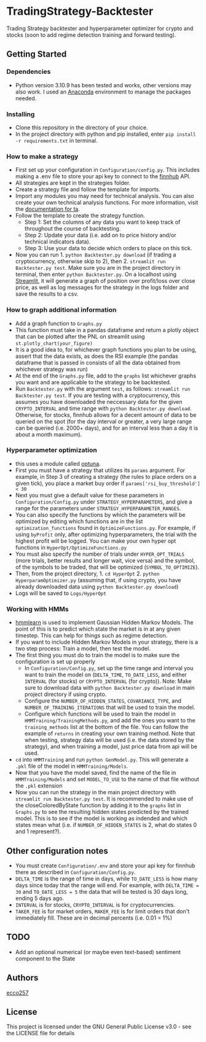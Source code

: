 # TradingStrategy-Backtester

Trading Strategy backtester and hyperparameter optimizer for crypto and stocks (soon to add regime detection training and forward testing). 

## Getting Started

### Dependencies

* Python version 3.10.9 has been tested and works, other versions may also work. I used an [Anaconda](https://www.anaconda.com) environment to manage the packages needed. 

### Installing

* Clone this repository in the directory of your choice. 
* In the project directory with python and pip installed, enter `pip install -r requirements.txt` in terminal.

### How to make a strategy

* First set up your configuration in `Configuration/config.py`. This includes making a .env file to store your api key to connect to the [finnhub](https://finnhub.io) API.
* All strategies are kept in the strategies folder.
* Create a strategy file and follow the template for imports.
* Import any modules you may need for technical analysis. You can also create your own technical analysis functions. For more information, visit the [documentation for ta](https://technical-analysis-library-in-python.readthedocs.io/en/latest/index.html).
* Follow the template to create the strategy function.
  * Step 1: Set the columns of any data you want to keep track of throughout the course of backtesting.
  * Step 2: Update your data (i.e. add on to price history and/or technical indicators data).
  * Step 3: Use your data to decide which orders to place on this tick.
* Now you can run 1. `python Backtester.py download` (if trading a cryptocurrency, otherwise skip to 2), then 2. `streamlit run Backtester.py test`. Make sure you are in the project directory in terminal, then enter `python Backtester.py`. On a localhost using [Streamlit](https://streamlit.io), it will generate a graph of position over profit/loss over close price, as well as log messages for the strategy in the logs folder and save the results to a csv. 

### How to graph additional information

* Add a graph function to `Graphs.py`
* This function must take in a pandas dataframe and return a plotly object that can be plotted after the PNL on streamlit using `st.plotly_chart(your_figure)`
* It is a good idea to, for whichever graph functions you plan to be using, assert that the data exists, as does the RSI example (the pandas dataframe that is passed in consists of all the data obtained from whichever strategy was run)
* At the end of the `Graphs.py` file, add to the `graphs` list whichever graphs you want and are applicable to the strategy to be backtested.
* Run `Backtester.py` with the argument `test`, as follows: `streamlit run Backtester.py test`. If you are testing with a cryptocurrency, this assumes you have downloaded the neccessary data for the given `CRYPTO_INTERVAL` and time range with `python Backtester.py download`. Otherwise, for stocks, finnhub allows for a decent amount of data to be queried on the spot (for the day interval or greater, a very large range can be queried (i.e. 2000+ days), and for an interval less than a day it is about a month maximum). 

### Hyperparameter optimization

* this uses a module called [optuna](https://optuna.org). 
* First you must have a strategy that utilizes its `params` argument. For example, in Step 3 of creating a strategy (the rules to place orders on a given tick), you place a market buy order if `params['rsi_buy_threshold'] < 30`
* Next you must give a default value for these parameters in `Configuration/Config.py` under `STRATEGY_HYPERPARAMETERS`, and give a range for the parameters under `STRATEGY_HYPERPARAMETER_RANGES`.
* You can also specify the functions by which the parameters will be optimized by editing which functions are in the list `optimization_functions` found in `OptimizeFunctions.py`. For example, if using `byProfit` only, after optimizing hyperparameters, the trial with the highest profit will be logged. You can make your own hyper opt functions in `HyperOpt/OptimizeFunctions.py`
* You must also specify the number of trials under `HYPER_OPT_TRIALS` (more trials, better results and longer wait, vice versa) and the symbol, of the symbols to be traded, that will be optimized (`SYMBOL_TO_OPTIMIZE`). 
* Then, from the project directory, 1. `cd HyperOpt` 2. `python HyperparamOptimizer.py` (assuming that, if using crypto, you have already downloaded data using `python Backtester.py download`)
* Logs will be saved to `Logs/HyperOpt`

### Working with HMMs

* [hmmlearn](https://hmmlearn.readthedocs.io/en/latest) is used to implement Gaussian Hidden Markov Models. The point of this is to predict which state the market is in at any given timestep. This can help for things such as regime detection.  
* If you want to include Hidden Markov Models in your strategy, there is a two step process: Train a model, then test the model. 
* The first thing you must do to train the model is to make sure the configuration is set up properly
  * In `Configuration/Config.py`, set up the time range and interval you want to train the model on (`DELTA_TIME`, `TO_DATE_LESS`, and either `INTERVAL` (for stocks) or `CRYPTO_INTERVAL` (for crypto)). Note: Make sure to download data with `python Backtester.py download` in main project directory if using crypto. 
  * Configure the `NUMBER_OF_HIDDEN_STATES`, `COVARIANCE_TYPE`, and `NUMBER_OF_TRAINING_ITERATIONS` that will be used to train the model.
  * Configure which functions will be used to train the model in `HMMTraining/TrainingMethods.py`, and add the ones you want to the `training_methods` list at the bottom of the file. You can follow the example of `returns` in creating your own training method. Note that when testing, strategy data will be used (i.e. the data stored by the strategy), and when training a model, just price data from api will be used. 
* `cd` into `HMMTraining` and run `python GenModel.py`. This will generate a `.pkl` file of the model in `HMMTraining/Models`. 
* Now that you have the model saved, find the name of the file in `HMMTraining/Models` and set `MODEL_TO_USE` to the name of that file without the `.pkl` extension
* Now you can run the strategy in the main project directory with `streamlit run Backtester.py test`. It is recommended to make use of the closeColoredByState function by adding it to the `graphs` list in `Graphs.py` to see the resulting hidden states predicted by the trained model. This is to see if the model is working as indended and which states mean what (i.e. if `NUMBER_OF_HIDDEN_STATES` is 2, what do states 0 and 1 represent?). 

## Other configuration notes

* You must create `Configuration/.env` and store your api key for finnhub there as described in `Configuration/Config.py`. 
* `DELTA_TIME` is the range of time in days, while `TO_DATE_LESS` is how many days since today that the range will end. For example, with `DELTA_TIME = 30` and `TO_DATE_LESS = 5` the data that will be tested is 30 days long, ending 5 days ago. 
* `INTERVAL` is for stocks, `CRYPTO_INTERVAL` is for cryptocurrencies. 
* `TAKER_FEE` is for market orders, `MAKER_FEE` is for limit orders that don't immediately fill. These are in decimal percents (i.e. 0.01 = 1%)

## TODO

* Add an optional numerical (or maybe even text-based) sentiment component to the State

## Authors

[ecco257](https://github.com/ecco257)

## License

This project is licensed under the GNU General Public License v3.0 - see the LICENSE file for details
